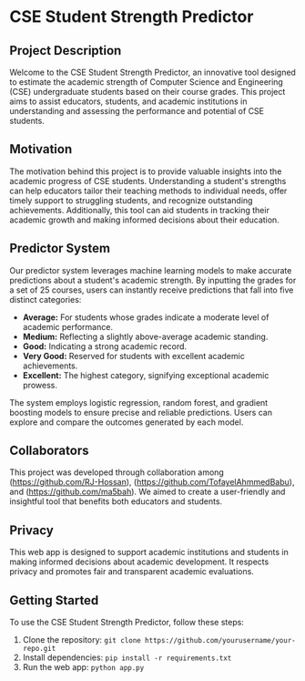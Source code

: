 # CSE Student Strength Predictor

## Project Description

Welcome to the CSE Student Strength Predictor, an innovative tool designed to estimate the academic strength of Computer Science and Engineering (CSE) undergraduate students based on their course grades. This project aims to assist educators, students, and academic institutions in understanding and assessing the performance and potential of CSE students.

## Motivation

The motivation behind this project is to provide valuable insights into the academic progress of CSE students. Understanding a student's strengths can help educators tailor their teaching methods to individual needs, offer timely support to struggling students, and recognize outstanding achievements. Additionally, this tool can aid students in tracking their academic growth and making informed decisions about their education.

## Predictor System

Our predictor system leverages machine learning models to make accurate predictions about a student's academic strength. By inputting the grades for a set of 25 courses, users can instantly receive predictions that fall into five distinct categories:

- **Average:** For students whose grades indicate a moderate level of academic performance.
- **Medium:** Reflecting a slightly above-average academic standing.
- **Good:** Indicating a strong academic record.
- **Very Good:** Reserved for students with excellent academic achievements.
- **Excellent:** The highest category, signifying exceptional academic prowess.

The system employs logistic regression, random forest, and gradient boosting models to ensure precise and reliable predictions. Users can explore and compare the outcomes generated by each model.

## Collaborators

This project was developed through collaboration among (https://github.com/RJ-Hossan), (https://github.com/TofayelAhmmedBabu), and (https://github.com/ma5bah). We aimed to create a user-friendly and insightful tool that benefits both educators and students.

## Privacy

This web app is designed to support academic institutions and students in making informed decisions about academic development. It respects privacy and promotes fair and transparent academic evaluations.

## Getting Started

To use the CSE Student Strength Predictor, follow these steps:

1. Clone the repository: `git clone https://github.com/yourusername/your-repo.git`
2. Install dependencies: `pip install -r requirements.txt`
3. Run the web app: `python app.py`
